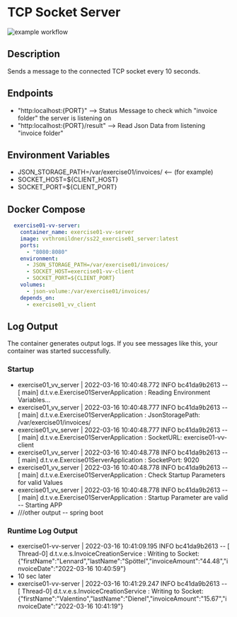 # TCP Socket Server

![example workflow](https://github.com/Thomas-Mildner/VV_SS22_Exercise01-Server/actions/workflows/docker-image.yml/badge.svg)


## Description

Sends a message to the connected TCP socket every 10 seconds. 

## Endpoints
- "http:localhost:{PORT}" --> Status Message to check which "invoice folder" the server is listening on
- "http:localhost:{PORT}/result" --> Read Json Data from listening "invoice folder"

## Environment Variables
  - JSON_STORAGE_PATH=/var/exercise01/invoices/    <-- (for example)
  - SOCKET_HOST=${CLIENT_HOST}  
  - SOCKET_PORT=${CLIENT_PORT}

## Docker Compose
```yml
  exercise01-vv-server:
    container_name: exercise01-vv-server
    image: vvthromildner/ss22_exercise01_server:latest
    ports:
      - "8080:8080"
    environment:
      - JSON_STORAGE_PATH=/var/exercise01/invoices/
      - SOCKET_HOST=exercise01-vv-client
      - SOCKET_PORT=${CLIENT_PORT}
    volumes:
      - json-volume:/var/exercise01/invoices/
    depends_on:
      - exercise01_vv_client
```
## Log Output

The container generates output logs. If you see messages like this, your container was started successfully.

### Startup
- exercise01_vv_server    | 2022-03-16 10:40:48.772  INFO bc41da9b2613 -- [           main] d.t.v.e.Exercise01ServerApplication      : Reading Environment Variables...
- exercise01_vv_server    | 2022-03-16 10:40:48.777  INFO bc41da9b2613 -- [           main] d.t.v.e.Exercise01ServerApplication      : JsonStoragePath: /var/exercise01/invoices/
- exercise01_vv_server    | 2022-03-16 10:40:48.777  INFO bc41da9b2613 -- [           main] d.t.v.e.Exercise01ServerApplication      : SocketURL: exercise01-vv-client
- exercise01_vv_server    | 2022-03-16 10:40:48.778  INFO bc41da9b2613 -- [           main] d.t.v.e.Exercise01ServerApplication      : SocketPort: 9020
- exercise01_vv_server    | 2022-03-16 10:40:48.778  INFO bc41da9b2613 -- [           main] d.t.v.e.Exercise01ServerApplication      : Check Startup Parameters for valid Values
- exercise01_vv_server    | 2022-03-16 10:40:48.778  INFO bc41da9b2613 -- [           main] d.t.v.e.Exercise01ServerApplication      : Startup Parameter are valid -- Starting APP
- ///other output -- spring boot

### Runtime Log Output
- exercise01-vv-server    | 2022-03-16 10:41:09.195  INFO bc41da9b2613 -- [       Thread-0] d.t.v.e.s.InvoiceCreationService         : Writing to Socket: {"firstName":"Lennard","lastName":"Spöttel","invoiceAmount":"44.48","invoiceDate":"2022-03-16 10:40:59"}
- 10 sec later
- exercise01-vv-server    | 2022-03-16 10:41:29.247  INFO bc41da9b2613 -- [       Thread-0] d.t.v.e.s.InvoiceCreationService         : Writing to Socket: {"firstName":"Valentino","lastName":"Dienel","invoiceAmount":"15.67","invoiceDate":"2022-03-16 10:41:19"}
